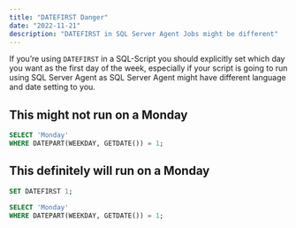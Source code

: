 ```yaml
---
title: "DATEFIRST Danger"
date: "2022-11-21"
description: "DATEFIRST in SQL Server Agent Jobs might be different"
---
```


If youʼre using ```DATEFIRST``` in a SQL-Script you should explicitly set which 
day you want as the first day of the week, especially if your script is going
to run using SQL Server Agent as SQL Server Agent might have different 
language and date setting to you.


## This might not run on a Monday

```sql
SELECT 'Monday'
WHERE DATEPART(WEEKDAY, GETDATE()) = 1;
```

## This definitely will run on a Monday

```sql
SET DATEFIRST 1;

SELECT 'Monday'
WHERE DATEPART(WEEKDAY, GETDATE()) = 1;
```
